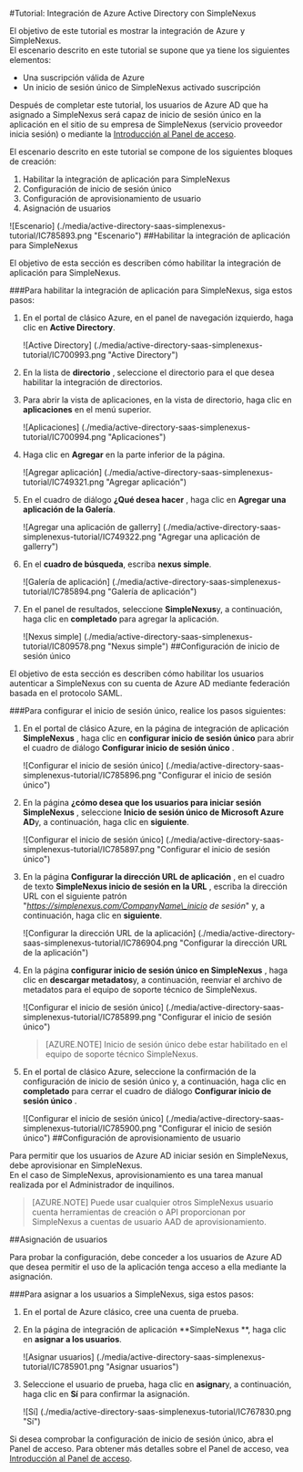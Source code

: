 <properties 
    pageTitle="Tutorial: Integración de Azure Active Directory con SimpleNexus | Microsoft Azure" 
    description="Aprenda a usar SimpleNexus con Azure Active Directory para habilitar el inicio de sesión único, aprovisionamiento automatizado y mucho más." 
    services="active-directory" 
    authors="jeevansd"  
    documentationCenter="na" 
    manager="femila"/>
<tags 
    ms.service="active-directory" 
    ms.devlang="na" 
    ms.topic="article" 
    ms.tgt_pltfrm="na" 
    ms.workload="identity" 
    ms.date="09/19/2016" 
    ms.author="jeedes" />

#<a name="tutorial-azure-active-directory-integration-with-simplenexus"></a>Tutorial: Integración de Azure Active Directory con SimpleNexus
  
El objetivo de este tutorial es mostrar la integración de Azure y SimpleNexus.  
El escenario descrito en este tutorial se supone que ya tiene los siguientes elementos:

-   Una suscripción válida de Azure
-   Un inicio de sesión único de SimpleNexus activado suscripción
  
Después de completar este tutorial, los usuarios de Azure AD que ha asignado a SimpleNexus será capaz de inicio de sesión único en la aplicación en el sitio de su empresa de SimpleNexus (servicio proveedor inicia sesión) o mediante la [Introducción al Panel de acceso](active-directory-saas-access-panel-introduction.md).
  
El escenario descrito en este tutorial se compone de los siguientes bloques de creación:

1.  Habilitar la integración de aplicación para SimpleNexus
2.  Configuración de inicio de sesión único
3.  Configuración de aprovisionamiento de usuario
4.  Asignación de usuarios

![Escenario] (./media/active-directory-saas-simplenexus-tutorial/IC785893.png "Escenario")
##<a name="enabling-the-application-integration-for-simplenexus"></a>Habilitar la integración de aplicación para SimpleNexus
  
El objetivo de esta sección es describen cómo habilitar la integración de aplicación para SimpleNexus.

###<a name="to-enable-the-application-integration-for-simplenexus-perform-the-following-steps"></a>Para habilitar la integración de aplicación para SimpleNexus, siga estos pasos:

1.  En el portal de clásico Azure, en el panel de navegación izquierdo, haga clic en **Active Directory**.

    ![Active Directory] (./media/active-directory-saas-simplenexus-tutorial/IC700993.png "Active Directory")

2.  En la lista de **directorio** , seleccione el directorio para el que desea habilitar la integración de directorios.

3.  Para abrir la vista de aplicaciones, en la vista de directorio, haga clic en **aplicaciones** en el menú superior.

    ![Aplicaciones] (./media/active-directory-saas-simplenexus-tutorial/IC700994.png "Aplicaciones")

4.  Haga clic en **Agregar** en la parte inferior de la página.

    ![Agregar aplicación] (./media/active-directory-saas-simplenexus-tutorial/IC749321.png "Agregar aplicación")

5.  En el cuadro de diálogo **¿Qué desea hacer** , haga clic en **Agregar una aplicación de la Galería**.

    ![Agregar una aplicación de gallerry] (./media/active-directory-saas-simplenexus-tutorial/IC749322.png "Agregar una aplicación de gallerry")

6.  En el **cuadro de búsqueda**, escriba **nexus simple**.

    ![Galería de aplicación] (./media/active-directory-saas-simplenexus-tutorial/IC785894.png "Galería de aplicación")

7.  En el panel de resultados, seleccione **SimpleNexus**y, a continuación, haga clic en **completado** para agregar la aplicación.

    ![Nexus simple] (./media/active-directory-saas-simplenexus-tutorial/IC809578.png "Nexus simple")
##<a name="configuring-single-sign-on"></a>Configuración de inicio de sesión único
  
El objetivo de esta sección es describen cómo habilitar los usuarios autenticar a SimpleNexus con su cuenta de Azure AD mediante federación basada en el protocolo SAML.

###<a name="to-configure-single-sign-on-perform-the-following-steps"></a>Para configurar el inicio de sesión único, realice los pasos siguientes:

1.  En el portal de clásico Azure, en la página de integración de aplicación **SimpleNexus** , haga clic en **configurar inicio de sesión único** para abrir el cuadro de diálogo **Configurar inicio de sesión único** .

    ![Configurar el inicio de sesión único] (./media/active-directory-saas-simplenexus-tutorial/IC785896.png "Configurar el inicio de sesión único")

2.  En la página **¿cómo desea que los usuarios para iniciar sesión SimpleNexus** , seleccione **Inicio de sesión único de Microsoft Azure AD**y, a continuación, haga clic en **siguiente**.

    ![Configurar el inicio de sesión único] (./media/active-directory-saas-simplenexus-tutorial/IC785897.png "Configurar el inicio de sesión único")

3.  En la página **Configurar la dirección URL de aplicación** , en el cuadro de texto **SimpleNexus inicio de sesión en la URL** , escriba la dirección URL con el siguiente patrón "*https://simplenexus.com/CompanyName\_inicio de sesión*" y, a continuación, haga clic en **siguiente**.

    ![Configurar la dirección URL de la aplicación] (./media/active-directory-saas-simplenexus-tutorial/IC786904.png "Configurar la dirección URL de la aplicación")

4.  En la página **configurar inicio de sesión único en SimpleNexus** , haga clic en **descargar metadatos**y, a continuación, reenviar el archivo de metadatos para el equipo de soporte técnico de SimpleNexus.

    ![Configurar el inicio de sesión único] (./media/active-directory-saas-simplenexus-tutorial/IC785899.png "Configurar el inicio de sesión único")

    >[AZURE.NOTE] Inicio de sesión único debe estar habilitado en el equipo de soporte técnico SimpleNexus.

5.  En el portal de clásico Azure, seleccione la confirmación de la configuración de inicio de sesión único y, a continuación, haga clic en **completado** para cerrar el cuadro de diálogo **Configurar inicio de sesión único** .

    ![Configurar el inicio de sesión único] (./media/active-directory-saas-simplenexus-tutorial/IC785900.png "Configurar el inicio de sesión único")
##<a name="configuring-user-provisioning"></a>Configuración de aprovisionamiento de usuario
  
Para permitir que los usuarios de Azure AD iniciar sesión en SimpleNexus, debe aprovisionar en SimpleNexus.  
En el caso de SimpleNexus, aprovisionamiento es una tarea manual realizada por el Administrador de inquilinos.

>[AZURE.NOTE] Puede usar cualquier otros SimpleNexus usuario cuenta herramientas de creación o API proporcionan por SimpleNexus a cuentas de usuario AAD de aprovisionamiento.

##<a name="assigning-users"></a>Asignación de usuarios
  
Para probar la configuración, debe conceder a los usuarios de Azure AD que desea permitir el uso de la aplicación tenga acceso a ella mediante la asignación.

###<a name="to-assign-users-to-simplenexus-perform-the-following-steps"></a>Para asignar a los usuarios a SimpleNexus, siga estos pasos:

1.  En el portal de Azure clásico, cree una cuenta de prueba.

2.  En la página de integración de aplicación **SimpleNexus **, haga clic en **asignar a los usuarios**.

    ![Asignar usuarios] (./media/active-directory-saas-simplenexus-tutorial/IC785901.png "Asignar usuarios")

3.  Seleccione el usuario de prueba, haga clic en **asignar**y, a continuación, haga clic en **Sí** para confirmar la asignación.

    ![Sí] (./media/active-directory-saas-simplenexus-tutorial/IC767830.png "Sí")
  
Si desea comprobar la configuración de inicio de sesión único, abra el Panel de acceso. Para obtener más detalles sobre el Panel de acceso, vea [Introducción al Panel de acceso](active-directory-saas-access-panel-introduction.md).